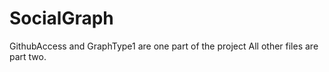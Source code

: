# SocialGraph
GithubAccess and GraphType1 are one part of the project
All other files are part two.
